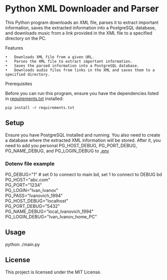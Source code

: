 # Python XML Downloader and Parser

This Python program downloads an XML file, parses it to extract important information, saves the extracted information into a PostgreSQL database, and downloads music from a link provided in the XML file to a specified directory on the PC.

Features

	•	Downloads XML file from a given URL.
	•	Parses the XML file to extract important information.
	•	Saves the parsed information into a PostgreSQL database.
	•	Downloads audio files from links in the XML and saves them to a specified directory.

Prerequisites

Before you can run this program, ensure you have the dependencies listed in [requirements.txt](requirements.txt) installed:

`pip install -r requirements.txt`

## Setup

Ensure you have PostgreSQL installed and running. You also need to create a database where the extracted XML information will be stored.
After it, you need to add you personal PG_HOST_DEBUG, PG_PORT_DEBUG, PG_NAME_DEBUG, and PG_LOGIN_DEBUG to [.env](.env)

### Dotenv file example
PG_DEBUG="1" # set 0 to connect to main bd, set 1 to connect to DEBUG bd\
PG_HOST="abc.com"\
PG_PORT="1234"\
PG_LOGIN="Ivan_Ivanov"\
PG_PASS="Ivanovich_1994"\
PG_HOST_DEBUG="localhost"\
PG_PORT_DEBUG="5432"\
PG_NAME_DEBUG="local_Ivanovich_1994"\
PG_LOGIN_DEBUG="Ivan_Ivanov_home_PC"


## Usage

python ./main.py

## License

This project is licensed under the MIT License.
